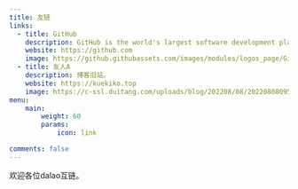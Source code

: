 ```yaml
---
title: 友链
links:
  - title: GitHub
    description: GitHub is the world's largest software development platform.
    website: https://github.com
    image: https://github.githubassets.com/images/modules/logos_page/GitHub-Mark.png
  - title: 友人A
    description: 博客旧站。
    website: https://kuekiko.top
    image: https://c-ssl.duitang.com/uploads/blog/202208/08/20220808095127_b7f15.jpeg
menu:
    main: 
        weight: 60
        params:
            icon: link

comments: false
---
```


欢迎各位dalao互链。
